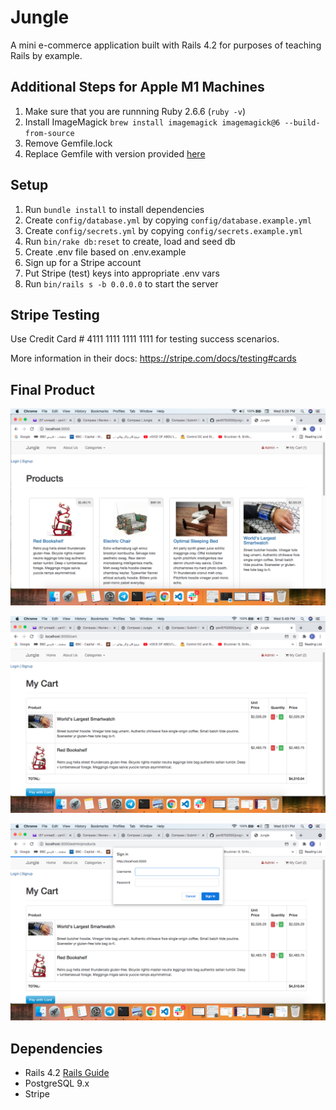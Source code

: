 # Jungle

A mini e-commerce application built with Rails 4.2 for purposes of teaching Rails by example.

## Additional Steps for Apple M1 Machines

1. Make sure that you are runnning Ruby 2.6.6 (`ruby -v`)
1. Install ImageMagick `brew install imagemagick imagemagick@6 --build-from-source`
2. Remove Gemfile.lock
3. Replace Gemfile with version provided [here](https://gist.githubusercontent.com/FrancisBourgouin/831795ae12c4704687a0c2496d91a727/raw/ce8e2104f725f43e56650d404169c7b11c33a5c5/Gemfile)

## Setup

1. Run `bundle install` to install dependencies
2. Create `config/database.yml` by copying `config/database.example.yml`
3. Create `config/secrets.yml` by copying `config/secrets.example.yml`
4. Run `bin/rake db:reset` to create, load and seed db
5. Create .env file based on .env.example
6. Sign up for a Stripe account
7. Put Stripe (test) keys into appropriate .env vars
8. Run `bin/rails s -b 0.0.0.0` to start the server

## Stripe Testing

Use Credit Card # 4111 1111 1111 1111 for testing success scenarios.

More information in their docs: <https://stripe.com/docs/testing#cards>

## Final Product

!["This is the home page"](https://github.com/yani5752000/jungle-rails/blob/master/docs/Home%20Page.png?raw=true)

!["This is My Cart page showing what the user has in cart"](https://github.com/yani5752000/jungle-rails/blob/master/docs/My%20Cart.png?raw=true)

!["This is showing where the website is asking for sign in if you want enter as an admin"](https://github.com/yani5752000/jungle-rails/blob/master/docs/Sign%20In%20for%20Admin.png?raw=true)


## Dependencies

* Rails 4.2 [Rails Guide](http://guides.rubyonrails.org/v4.2/)
* PostgreSQL 9.x
* Stripe
